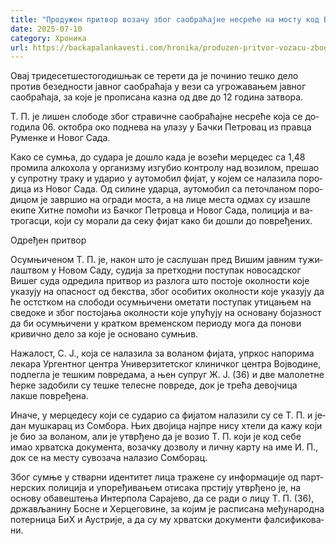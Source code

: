 ```yaml
---
title: "Продужен притвор возачу због саобраћајне несреће на мосту код Бачког Петровца"
date: 2025-07-10
category: Хроника
url: https://backapalankavesti.com/hronika/produzen-pritvor-vozacu-zbog-saobracajne-nesrece-na-mostu-kod-backog-petrovca/
---
```


Овај тридесетшестогодишњак се терети да је починио тешко дело против безедности јавног саобраћаја у вези са угрожавањем јавног саобраћаја, за које је прописана казна од две до 12 година затвора.

Т. П. је ли­шен сло­бо­де због стра­вич­не са­о­бра­ћај­не не­сре­ће ко­ја се до­го­ди­ла 06. октобра око по­дне­ва на ула­зу у Бач­ки Пе­тро­вац из прав­ца Ру­мен­ке и Но­вог Са­да.

Ка­ко се сум­ња, до су­да­ра је до­шло ка­да је во­зе­ћи мер­це­дес са 1,48 про­ми­ла ал­ко­хо­ла у ор­га­ни­зму из­гу­био кон­тро­лу над во­зи­лом, пре­шао у су­прот­ну тра­ку и уда­рио у ауто­мо­бил фи­јат, у ко­јем се на­ла­зи­ла по­ро­ди­ца из Но­вог Са­да. Од си­ли­не удар­ца, ауто­мо­бил са пе­то­чла­ном по­ро­ди­цом је за­вр­шио на огра­ди мо­ста, а на ли­це ме­ста од­мах су иза­шле еки­пе Хит­не по­мо­ћи из Бач­ког Пе­тров­ца и Но­вог Са­да, по­ли­ци­ја и ва­тро­га­сци, ко­ји су мо­ра­ли да се­ку фи­јат ка­ко би до­шли до по­вре­ђе­них.

Одређен притвор

Осум­њи­че­ном Т. П. је, након што је са­слу­шан пред Ви­шим јав­ним ту­жи­ла­штвом у Но­вом Са­ду, судија за претходни поступак новосадског Вишег суда одредила притвор из разлога што по­сто­је окол­но­сти ко­је ука­зу­ју на опа­сност од бек­ства, због осо­би­тих окол­но­сти које указују да ће остстком на слободи осум­њи­че­ни оме­та­ти по­сту­пак ути­ца­њем на све­до­ке и због постојања околности које упућују на основану бојазност да би осумњичени у кратком временском периоду мога да понови кривично дело за које је основано сумњив.

На­жа­лост, С. Ј., ко­ја се на­ла­зи­ла за во­ла­ном фи­ја­та, упр­кос на­по­ри­ма ле­ка­ра Ур­гент­ног цен­тра Уни­вер­зи­тет­ског кли­нич­ког цен­тра Вој­во­ди­не, под­ле­гла је те­шким по­вре­да­ма, а њен су­пруг Ж. Ј. (36) и две малолетне ћерке задобили су тешке телесне повреде, док је трећа девојчица лакше повређена.

Ина­че, у мер­це­де­су ко­ји се су­да­рио са фи­ја­том на­ла­зи­ли су се Т. П. и је­дан му­шка­рац из Сом­бо­ра. Њих дво­ји­ца нај­пре ни­су хте­ли да ка­жу ко­ји је био за во­ла­ном, али је утвр­ђе­но да је во­зио Т. П. који је код себе имао хрватска документа, возачку дозволу и личну карту на име И. П., док се на ме­сту су­во­за­ча на­ла­зио Сом­бо­рац.

Због сум­ње у ствар­ни иден­ти­тет ли­ца тра­же­не су ин­фор­ма­ци­је од парт­нер­ских по­ли­ци­ја и упо­ре­ђи­ва­њем оти­са­ка пр­сти­ју утвр­ђе­но је, на осно­ву оба­ве­ште­ња Ин­тер­по­ла Са­ра­је­во, да се ра­ди о ли­цу Т. П. (36), др­жа­вља­ни­ну Бо­сне и Хер­це­го­ви­не, за ко­јим је рас­пи­са­на ме­ђу­на­род­на по­тер­ни­ца БиХ и Аустри­је, а да су му хр­ват­ски до­ку­мен­ти фал­си­фи­ко­ва­ни.
